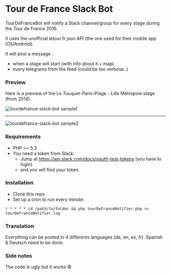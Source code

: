 # Tour de France Slack Bot

TourDeFranceBot will notify a Slack channel/group for every stage during the Tour de France 2016.

It uses the unofficial letour.fr json API (the one used for their mobile app iOS/Android).

It will post a message :
  - when a stage will start (with info about it + map)
  - every telegrams from the feed (could be too verbose..)

### Preview

Here is a preview of the Le Touquet-Paris-Plage - Lille Métropole stage (from 2014).

![tourdefrance-slack-bot sample1](http://i.imgur.com/XV0SCTW.png)

----

![tourdefrance-slack-bot sample2](http://i.imgur.com/JPi6eXo.png)

### Requirements

  - PHP >= 5.3
  - You need a token from Slack:
    - Jump at https://api.slack.com/docs/oauth-test-tokens (you have to login)
    - and you will find your token.

### Installation

  - Clone this repo
  - Set up a cron to run every minute:

  ````
  * * * * * cd /path/to/folder && php tourDeFranceNotifier.php >> tourDeFranceNotifier.log
  ````

### Translation

Everything can be posted in 4 differents languages (de, en, es, fr). Spanish & Deutsch need to be done.

### Side notes

The code is ugly but it works ©
